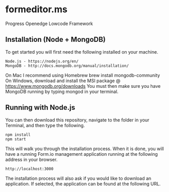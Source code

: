 # formeditor.ms
Progress Openedge Lowcode Framework

## Installation (Node + MongoDB)
To get started you will first need the following installed on your machine.
```
Node.js - https://nodejs.org/en/
MongoDB - http://docs.mongodb.org/manual/installation/
```
On Mac I recommend using Homebrew brew install mongodb-community
On Windows, download and install the MSI package @ https://www.mongodb.org/downloads
You must then make sure you have MongoDB running by typing mongod in your terminal.

## Running with Node.js

You can then download this repository, navigate to the folder in your Terminal, and then type the following.

````
npm install
npm start
````
This will walk you through the installation process. When it is done, you will have a running Form.io management application running at the following address in your browser.
```
http://localhost:3000
````

The installation process will also ask if you would like to download an application. If selected, the application can be found at the following URL.


